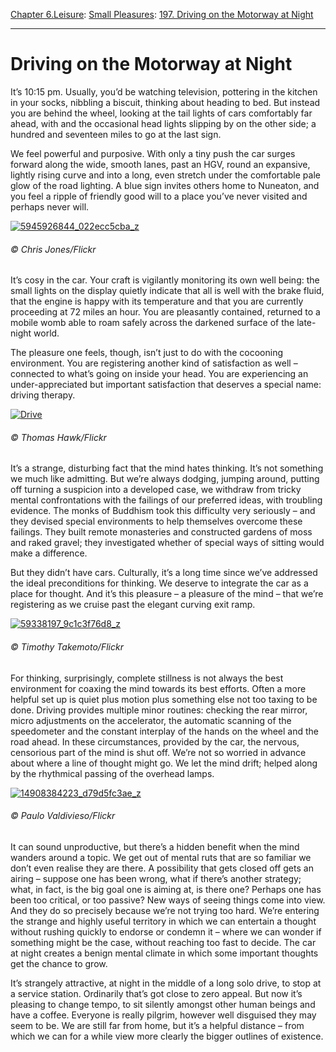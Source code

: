 [Chapter 6.Leisure](https://www.theschooloflife.com/thebookoflife/category/leisure/): [Small Pleasures](https://www.theschooloflife.com/thebookoflife/category/leisure/small-pleasures/): [197. Driving on the Motorway at Night](https://www.theschooloflife.com/thebookoflife/driving-on-the-motorway-at-night/)

* * *

# Driving on the Motorway at Night

It’s 10:15 pm. Usually, you’d be watching television, pottering in the kitchen in your socks, nibbling a biscuit, thinking about heading to bed. But instead you are behind the wheel, looking at the tail lights of cars comfortably far ahead, with and the occasional head lights slipping by on the other side; a hundred and seventeen miles to go at the last sign.

We feel powerful and purposive. With only a tiny push the car surges forward along the wide, smooth lanes, past an HGV, round an expansive, lightly rising curve and into a long, even stretch under the comfortable pale glow of the road lighting. A blue sign invites others home to Nuneaton, and you feel a ripple of friendly good will to a place you’ve never visited and perhaps never will. &nbsp;&nbsp;

[![5945926844_022ecc5cba_z](https://www.theschooloflife.com/thebookoflife/wp-content/uploads/2016/05/5945926844_022ecc5cba_z.jpg)](http://www.thebookoflife.org/wp-content/uploads/2016/05/5945926844_022ecc5cba_z.jpg)

###### © Chris Jones/Flickr

It’s cosy in the car. Your craft is vigilantly monitoring its own well being: the small lights on the display quietly indicate that all is well with the brake fluid, that the engine is happy with its temperature and that you are currently proceeding at 72 miles an hour. You are pleasantly contained, returned to a mobile womb able to roam safely across the darkened surface of the late-night world. &nbsp;

The pleasure one feels, though, isn’t just to do with the cocooning environment. You are registering another kind of satisfaction as well – connected to what’s going on inside your head. You are experiencing an under-appreciated but important satisfaction that deserves a special name: driving therapy.

[![Drive](https://www.theschooloflife.com/thebookoflife/wp-content/uploads/2016/05/5578394538_69bb8a0cca_z.jpg)](http://www.thebookoflife.org/wp-content/uploads/2016/05/5578394538_69bb8a0cca_z.jpg)

###### © Thomas Hawk/Flickr

It’s a strange, disturbing fact that the mind hates thinking. It’s not something we much like admitting. But we’re always dodging, jumping around, putting off turning a suspicion into a developed case, we withdraw from tricky mental confrontations with the failings of our preferred ideas, with troubling evidence. The monks of Buddhism took this difficulty very seriously – and they devised special environments to help themselves overcome these failings. They built remote monasteries and constructed gardens of moss and raked gravel; they investigated whether of special ways of sitting would make a difference.

But they didn’t have cars. Culturally, it’s a long time since we’ve addressed the ideal preconditions for thinking. We deserve to integrate the car as a place for thought. And it’s this pleasure – a pleasure of the mind – that we’re registering as we cruise past the elegant curving exit ramp. &nbsp;

[![59338197_9c1c3f76d8_z](https://www.theschooloflife.com/thebookoflife/wp-content/uploads/2016/05/59338197_9c1c3f76d8_z.jpg)](http://www.thebookoflife.org/wp-content/uploads/2016/05/59338197_9c1c3f76d8_z.jpg)

###### © Timothy Takemoto/Flickr

For thinking, surprisingly, complete stillness is not always the best environment for coaxing the mind towards its best efforts. Often a more helpful set up is quiet plus motion plus something else not too taxing to be done. Driving provides multiple minor routines: checking the rear mirror, micro adjustments on the accelerator, the automatic scanning of the speedometer and the constant interplay of the hands on the wheel and the road ahead. In these circumstances, provided by the car, the nervous, censorious part of the mind is shut off. We’re not so worried in advance about where a line of thought might go. We let the mind drift; helped along by the rhythmical passing of the overhead lamps.

[![14908384223_d79d5fc3ae_z](https://www.theschooloflife.com/thebookoflife/wp-content/uploads/2016/05/14908384223_d79d5fc3ae_z.jpg)](http://www.thebookoflife.org/wp-content/uploads/2016/05/14908384223_d79d5fc3ae_z.jpg)

###### © Paulo Valdivieso/Flickr

It can sound unproductive, but there’s a hidden benefit when the mind wanders around a topic. We get out of mental ruts that are so familiar we don’t even realise they are there. A possibility that gets closed off gets an airing – suppose one has been wrong, what if there’s another strategy; what, in fact, is the big goal one is aiming at, is there one? Perhaps one has been too critical, or too passive? New ways of seeing things come into view. And they do so precisely because we’re not trying too hard. We’re entering the strange and highly useful territory in which we can entertain a thought without rushing quickly to endorse or condemn it – where we can wonder if something might be the case, without reaching too fast to decide. The car at night creates a benign mental climate in which some important thoughts get the chance to grow.

It’s strangely attractive, at night in the middle of a long solo drive, to stop at a service station. Ordinarily that’s got close to zero appeal. But now it’s pleasing to change tempo, to sit silently amongst other human beings and have a coffee. Everyone is really pilgrim, however well disguised they may seem to be. We are still far from home, but it’s a helpful distance – from which we can for a while view more clearly the bigger outlines of existence.
